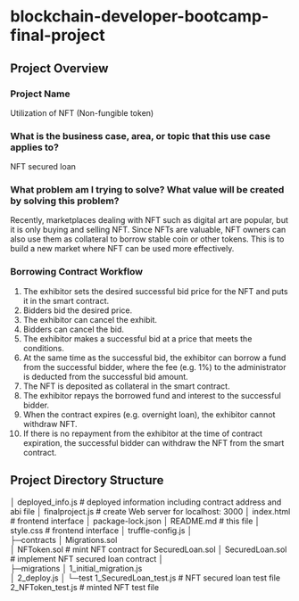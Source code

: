 # blockchain-developer-bootcamp-final-project
## Project Overview

### Project Name
Utilization of NFT (Non-fungible token)

### What is the business case, area, or topic that this use case applies to?
NFT secured loan

### What problem am I trying to solve? What value will be created by solving this problem?
Recently, marketplaces dealing with NFT such as digital art are popular, but it is only buying and selling NFT. 
Since NFTs are valuable, NFT owners can also use them as collateral to borrow stable coin or other tokens. 
This is to build a new market where NFT can be used more effectively.

### Borrowing Contract Workflow
1. The exhibitor sets the desired successful bid price for the NFT and puts it in the smart contract.
2. Bidders bid the desired price.
3. The exhibitor can cancel the exhibit.
4. Bidders can cancel the bid.
5. The exhibitor makes a successful bid at a price that meets the conditions.
6. At the same time as the successful bid, the exhibitor can borrow a fund from the successful bidder, where the fee (e.g. 1%) to the administrator is deducted from the successful bid amount.
7. The NFT is deposited as collateral in the smart contract.
8. The exhibitor repays the borrowed fund and interest to the successful bidder.
9. When the contract expires (e.g. overnight loan), the exhibitor cannot withdraw NFT.
10. If there is no repayment from the exhibitor at the time of contract expiration, the successful bidder can withdraw the NFT from the smart contract.

## Project Directory Structure
│  deployed_info.js                     # deployed information including contract address and abi file
│  finalproject.js                      # create Web server for localhost: 3000
│  index.html                           # frontend interface
│  package-lock.json
│  README.md                            # this file
│  style.css                            # frontend interface
│  truffle-config.js
│  
├─contracts
│      Migrations.sol                   
│      NFToken.sol                      # mint NFT contract for SecuredLoan.sol
│      SecuredLoan.sol                  # implement NFT secured loan contract
│      
├─migrations
│      1_initial_migration.js           
│      2_deploy.js
│
└─test
        1_SecuredLoan_test.js           # NFT secured loan test file
        2_NFToken_test.js               # minted NFT test file